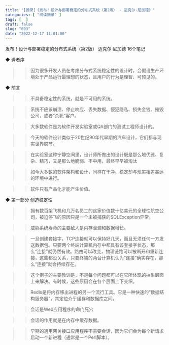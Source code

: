 ```yaml
---
title: "[摘录]《发布！设计与部署稳定的分布式系统（第2版） - 迈克尔·尼加德》"
categories: [ "阅读摘录" ]
tags: [  ]
draft: false
slug: "693"
date: "2022-12-17 11:01:00"
---
```


发布！设计与部署稳定的分布式系统（第2版）
迈克尔·尼加德
16个笔记


◆ 译者序

>> 因为很多开发人员在考虑分布式系统稳定性的设计时，会假设生产环境处于产品运行最理想的状态，且用户的行为是理智、可预见的。


◆ 前言

>> 不具备稳定性的系统，就是不可用的系统。

>> 系统不应该崩溃、停止响应、丢失数据、侵犯隐私、损失金钱、摧毁公司，或者“杀死”客户。

>> 大多数软件是为软件开发实验室或QA部门的测试工程师设计的。

>> 今天的软件设计类似于20世纪90年代早期的汽车设计，它们都与现实世界脱节。

>> 在实验室这种宁静空间里，设计师所做出的设计既是那么地优雅、复杂、精巧，又是那么地脆弱、不中用，最终早早被淘汰

>> 如今大多数的软件架构和设计，同样在干净、稳定却与现实相差甚远的环境中进行。

>> 软件只有产品化才能产生价值。


◆ 第一部分 创造稳定性

>> 拥有数百架飞机和几万名员工的这家价值数十亿美元的全球性航空公司，被迫停飞的原因只是一个未被捕获的SQLException异常。

>> 威胁系统寿命的主要敌人是内存泄漏和数据增长。

>> 一旦创建套接字，TCP连接就可以保持好几天，而且无须任何一方发送数据包。只要两个终端计算机内存中都具有该套接字状态，那么“连接”就仍然有效。路由可以改变，物理链路可以被断开和重新连接，这些都没关系，只要终端的两台计算机认为“连接”确实存在，那么“连接”就会持续存在。

>> 这个例子的主要教训是，不是每个问题都可以在它所体现的抽象层面上来解决。有时候，这些原因会在各个层面上下交织。

>> Redis是将内存移出进程的另一个流行工具。它是一种快速的“数据结构服务器”，其定位介乎缓存和数据库之间。

>> 会话是Web应用程序的命门死穴

>> 会话的作用就是在内存中缓存数据。

>> 早期的通用网关接口应用程序不需要会话，因为它们会为每个新请求启动一个新进程（通常是一个Perl脚本）。

